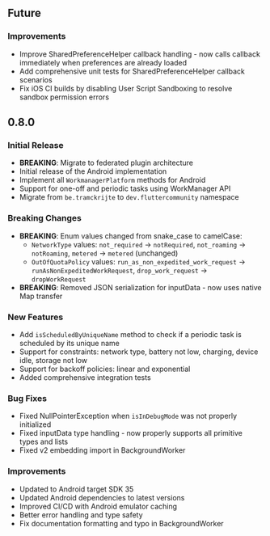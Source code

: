 ## Future

### Improvements
* Improve SharedPreferenceHelper callback handling - now calls callback immediately when preferences are already loaded
* Add comprehensive unit tests for SharedPreferenceHelper callback scenarios
* Fix iOS CI builds by disabling User Script Sandboxing to resolve sandbox permission errors

## 0.8.0

### Initial Release
* **BREAKING**: Migrate to federated plugin architecture
* Initial release of the Android implementation
* Implement all `WorkmanagerPlatform` methods for Android
* Support for one-off and periodic tasks using WorkManager API
* Migrate from `be.tramckrijte` to `dev.fluttercommunity` namespace

### Breaking Changes
* **BREAKING**: Enum values changed from snake_case to camelCase:
  * `NetworkType` values: `not_required` → `notRequired`, `not_roaming` → `notRoaming`, `metered` → `metered` (unchanged)
  * `OutOfQuotaPolicy` values: `run_as_non_expedited_work_request` → `runAsNonExpeditedWorkRequest`, `drop_work_request` → `dropWorkRequest`
* **BREAKING**: Removed JSON serialization for inputData - now uses native Map transfer

### New Features
* Add `isScheduledByUniqueName` method to check if a periodic task is scheduled by its unique name
* Support for constraints: network type, battery not low, charging, device idle, storage not low
* Support for backoff policies: linear and exponential
* Added comprehensive integration tests

### Bug Fixes
* Fixed NullPointerException when `isInDebugMode` was not properly initialized
* Fixed inputData type handling - now properly supports all primitive types and lists
* Fixed v2 embedding import in BackgroundWorker

### Improvements
* Updated to Android target SDK 35
* Updated Android dependencies to latest versions
* Improved CI/CD with Android emulator caching
* Better error handling and type safety
* Fix documentation formatting and typo in BackgroundWorker